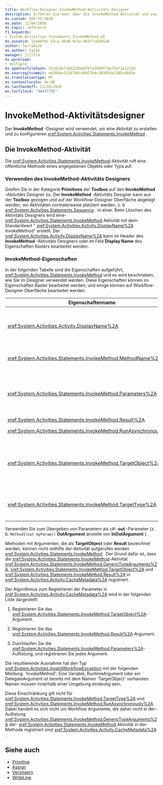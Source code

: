 ```yaml
---
title: Workflow-Designer-InvokeMethod-Aktivitäts Designer
description: Erfahren Sie mehr über die InvokeMethod-Aktivität und wie Sie den InvokeMethod-Aktivitäts Designer zum Erstellen und Konfigurieren einer InvokeMethod-Aktivität verwenden können.
ms.custom: SEO-VS-2020
ms.date: 11/04/2016
ms.topic: reference
f1_keywords:
- System.Activities.Statements.InvokeMethod.UI
ms.assetid: 15e6efdc-52ca-46d8-9c5e-063f7c8265a6
author: TerryGLee
ms.author: tglee
manager: jillfra
ms.workload:
- multiple
ms.openlocfilehash: 55162def18d2295e0767a3999ffde75d71e1233d
ms.sourcegitcommit: ed26b6e313b766c4d92764c303954e2385c6693e
ms.translationtype: MT
ms.contentlocale: de-DE
ms.lasthandoff: 11/10/2020
ms.locfileid: "94437735"
---
```

# <a name="invokemethod-activity-designer"></a>InvokeMethod-Aktivitätsdesigner

Der **InvokeMethod** -Designer wird verwendet, um eine Aktivität zu erstellen und zu konfigurieren <xref:System.Activities.Statements.InvokeMethod> .

## <a name="the-invokemethod-activity"></a>Die InvokeMethod-Aktivität

Die <xref:System.Activities.Statements.InvokeMethod>-Aktivität ruft eine öffentliche Methode eines angegebenen Objekts oder Typs auf.

### <a name="use-the-invokemethod-activity-designer"></a>Verwenden des InvokeMethod-Aktivitäts Designers

Greifen Sie in der Kategorie **Primitives** der **Toolbox** auf den **InvokeMethod** -Aktivitäts Designer zu. Der **InvokeMethod** -Aktivitäts Designer kann aus der **Toolbox** gezogen und auf der Workflow-Designer Oberfläche abgelegt werden, wo Aktivitäten normalerweise platziert werden, z. b <xref:System.Activities.Statements.Sequence> . in einer. Beim Löschen des Aktivitäts Designers wird eine- <xref:System.Activities.Statements.InvokeMethod> Aktivität mit dem-Standardwert " <xref:System.Activities.Activity.DisplayName%2A> InvokeMethod" erstellt. Der <xref:System.Activities.Activity.DisplayName%2A> kann im Header des **InvokeMethod** -Aktivitäts Designers oder im Feld **Display Name** des Eigenschaften Rasters bearbeitet werden.

### <a name="the-invokemethod-properties"></a>InvokeMethod-Eigenschaften

In der folgenden Tabelle sind die Eigenschaften aufgeführt, <xref:System.Activities.Statements.InvokeMethod> und es wird beschrieben, wie Sie im Designer verwendet werden. Diese Eigenschaften können im Eigenschaften Raster bearbeitet werden, und einige können auf Workflow-Designer Oberfläche bearbeitet werden.

|Eigenschaftenname|Erforderlich|Verwendung|
|-|--------------|-|
|<xref:System.Activities.Activity.DisplayName%2A>|FALSE|Der Anzeigename der <xref:System.Activities.Statements.InvokeMethod>-Aktivität. Der Standardwert lautet InvokeMethod.<br /><br /> Obwohl der <xref:System.Activities.Activity.DisplayName%2A> nicht unbedingt erforderlich ist, empfiehlt es sich, einen zu verwenden.|
|<xref:System.Activities.Statements.InvokeMethod.MethodName%2A>|Wahr|Der Name der Methode, die bei Ausführung der Aktivität aufgerufen werden soll. Die aufgerufene Methode muss als **öffentlich** deklariert werden. Diese Eigenschaft kann auf der Designer Oberfläche bearbeitet werden und ist obligatorisch.|
|<xref:System.Activities.Statements.InvokeMethod.Parameters%2A>|FALSE|Die Parameterauflistung der aufgerufenen Methode. Die Parameter müssen der Auflistung in derselben Reihenfolge wie in der Methodensignatur hinzugefügt werden. Um das Dialogfeld " **Parameter** " anzuzeigen, in dem Sie diese Eigenschaft festlegen können, klicken Sie im Eigenschaften Raster **auf die Schalt** Fläche mit den Auslassungs Punkten. Klicken Sie auf die Schaltfläche **Argument erstellen** , um die Parameter hinzuzufügen.|
|<xref:System.Activities.Statements.InvokeMethod.Result%2A>|FALSE|Der Rückgabewert des Methodenaufrufs.|
|<xref:System.Activities.Statements.InvokeMethod.RunAsynchronously%2A>|Wahr|Gibt an, ob die Methode asynchron aufgerufen wird. Der Standardwert ist **False**.|
|<xref:System.Activities.Statements.InvokeMethod.TargetObject%2A>|FALSE|Das Objekt, das die aufzurufende Methode enthält. Diese Eigenschaft kann in der Designeroberfläche bearbeitet werden.<br /><br /> Es muss entweder das <xref:System.Activities.Statements.InvokeMethod.TargetObject%2A>-Objekt oder der <xref:System.Activities.Statements.InvokeMethod.TargetType%2A>-Typ festgelegt werden.|
|<xref:System.Activities.Statements.InvokeMethod.TargetType%2A>|FALSE|Der <xref:System.Activities.Statements.InvokeMethod.TargetObject%2A>-Typ. Diese Eigenschaft kann in der Designeroberfläche bearbeitet werden. Diese Eigenschaft muss nur festgelegt werden, wenn die aufgerufene Methode statisch ist.|

Verwenden Sie zum Übergeben von Parametern als c#- **out** -Parameter (z. b. `Method1(out myParam))` **OutArgument** anstelle von **InOutArgument** ).

Methoden mit Argumenten, die als **TargetObject** oder **Result** bezeichnet werden, können nicht mithilfe der-Aktivität aufgerufen werden <xref:System.Activities.Statements.InvokeMethod> . Der Grund dafür ist, dass die <xref:System.Activities.Statements.InvokeMethod>-Aktivität <xref:System.Activities.Statements.InvokeMethod.GenericTypeArguments%2A>, <xref:System.Activities.Statements.InvokeMethod.TargetObject%2A> und <xref:System.Activities.Statements.InvokeMethod.Result%2A> in <xref:System.Activities.Activity.CacheMetadata%2A> registriert.

Der Algorithmus zum Registrieren der Parameter in <xref:System.Activities.Activity.CacheMetadata%2A> wird in der folgenden Liste dargestellt:

1. Registrieren Sie das <xref:System.Activities.Statements.InvokeMethod.TargetObject%2A>-Argument.

2. Registrieren Sie das <xref:System.Activities.Statements.InvokeMethod.Result%2A>-Argument.

3. Durchlaufen Sie die <xref:System.Activities.Statements.InvokeMethod.Parameters%2A>-Auflistung, und registrieren Sie jedes Argument.

Die resultierende Ausnahme hat den Typ <xref:System.Activities.InvalidWorkflowException> mit der folgenden Meldung: 'InvokeMethod': Eine Variable, RuntimeArgument oder ein DelegateArgument ist bereits mit dem Namen 'TargetObject' vorhanden. Namen müssen innerhalb einer Umgebung eindeutig sein.

Diese Einschränkung gilt nicht für <xref:System.Activities.Statements.InvokeMethod.TargetType%2A> und <xref:System.Activities.Statements.InvokeMethod.RunAsynchronously%2A> . Dabei handelt es sich nicht um Workflow Argumente, die daher nicht in der-Auflistung <xref:System.Activities.Statements.InvokeMethod.GenericTypeArguments%2A> der- <xref:System.Activities.Statements.InvokeMethod> Aktivität in der-Methode registriert sind <xref:System.Activities.Activity.CacheMetadata%2A> .

## <a name="see-also"></a>Siehe auch

- [Primitive](../workflow-designer/primitives-activity-designers.md)
- [Assign](../workflow-designer/assign-activity-designer.md)
- [Verzögern](../workflow-designer/delay-activity-designer.md)
- [WriteLine](../workflow-designer/writeline-activity-designer.md)
